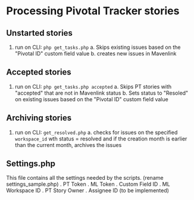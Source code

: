 # Processing Pivotal Tracker stories #

## Unstarted stories ##
  1. run on CLI: `php get_tasks.php`
    a. Skips existing issues based on the "Pivotal ID" custom field value
    b. creates new issues in Mavenlink

## Accepted stories ##
  1. run on CLI: `php get_tasks.php accepted`
    a. Skips PT stories with "accepted" that are not in Mavenlink status
    b. Sets status to "Resoled" on existing issues based on the "Pivotal ID" custom field value

## Archiving stories  ##
  1. run on CLI: `get_resolved.php`
    a. checks for issues on the specified `workspace_id` wth status = resolved and if the creation month is earlier than the current month, archives the issues

## Settings.php ##

This file contains all the settings needed by the scripts. (rename settings_sample.php)
 . PT Token
 . ML Token
 . Custom Field ID
 . ML Workspace ID
 . PT Story Owner
 . Assignee ID (to be implemented)
